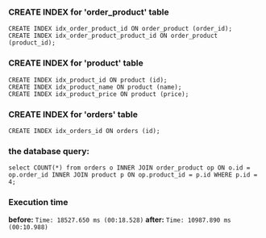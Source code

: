 ### CREATE INDEX for 'order_product' table
`CREATE INDEX idx_order_product_id ON order_product (order_id);`  
`CREATE INDEX idx_order_product_product_id ON order_product (product_id);`

### CREATE INDEX for 'product' table
`CREATE INDEX idx_product_id ON product (id);`  
`CREATE INDEX idx_product_name ON product (name);`  
`CREATE INDEX idx_product_price ON product (price);`  

### CREATE INDEX for 'orders' table
`CREATE INDEX idx_orders_id ON orders (id);`  


### the database query:
`select COUNT(*) from orders o INNER JOIN order_product op ON o.id = op.order_id INNER JOIN product p ON op.product_id = p.id WHERE p.id = 4;`

### Execution time
**before:**   `Time: 18527.650 ms (00:18.528)`
**after:**    `Time: 10987.890 ms (00:10.988)`

